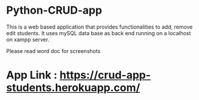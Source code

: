 # Python-CRUD-app

This is a web based application that provides functionalities to add, remove edit students.
It uses mySQL data base as back end running on a localhost on xampp server.

Please read word doc for screenshots

# App Link : https://crud-app-students.herokuapp.com/

